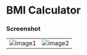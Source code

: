 # BMI Calculator

### Screenshot

|||
|:-:|:-:|
|![image1](https://raw.github.com/wiki/yuukis/bmi-calculator/images/ss1.png)|![image2](https://raw.github.com/wiki/yuukis/bmi-calculator/images/ss2.png)|
